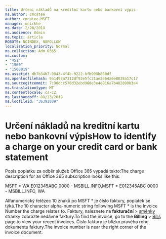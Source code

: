 ```yaml
---
title: Určení nákladů na kreditní kartu nebo bankovní výpis
ms.author: cmcatee
author: cmcatee-MSFT
manager: mnirkhe
ms.date: 2/28/2018
ms.audience: Admin
ms.topic: article
ROBOTS: NOINDEX, NOFOLLOW
localization_priority: Normal
ms.collection: Adm_O365
ms.custom:
- "451"
- "1960"
- "1500019"
ms.assetid: db7b34b7-0843-4f4b-9222-bfb998b860df
ms.openlocfilehash: 9a1493a7312df92e5fc21ae2e64a6e8038a17c17
ms.sourcegitcommit: 7c90dcc570d32ebd968e3e4e816a7b482890b3a4
ms.translationtype: MT
ms.contentlocale: cs-CZ
ms.lasthandoff: 08/13/2019
ms.locfileid: "36391009"
---
```

# <a name="how-to-identify-a-charge-on-your-credit-card-or-bank-statement"></a><span data-ttu-id="305ea-102">Určení nákladů na kreditní kartu nebo bankovní výpis</span><span class="sxs-lookup"><span data-stu-id="305ea-102">How to identify a charge on your credit card or bank statement</span></span>

<span data-ttu-id="305ea-103">Popis poplatku za odběr služeb Office 365 vypadá takto:</span><span class="sxs-lookup"><span data-stu-id="305ea-103">The charge description for an Office 365 subscription looks like this:</span></span>
  
<span data-ttu-id="305ea-104">MSFT \* WA E012345ABC 0000 - MSBILL.INFO,</span><span class="sxs-lookup"><span data-stu-id="305ea-104">MSFT \* E012345ABC 0000 - MSBILL.INFO, WA</span></span>
  
<span data-ttu-id="305ea-105">Alfanumerický řetězec 10 znaků po MSFT \* je číslo faktury, poplatek se týká.</span><span class="sxs-lookup"><span data-stu-id="305ea-105">The 10 character alpha-numeric string following MSFT \* is the Invoice Number the charge relates to.</span></span> <span data-ttu-id="305ea-106">Faktury, naleznete na **fakturační** \> [směnky](https://go.microsoft.com/fwlink/p/?linkid=848039) stránky zobrazte nedávné faktury.</span><span class="sxs-lookup"><span data-stu-id="305ea-106">To find the invoice, go to the **Billing** \> [Bills](https://go.microsoft.com/fwlink/p/?linkid=848039) page to view your recent invoices.</span></span> <span data-ttu-id="305ea-107">Číslo faktury je blízko pravého rohu dokumentu faktury.</span><span class="sxs-lookup"><span data-stu-id="305ea-107">The invoice number is near the right corner of the invoice document.</span></span>